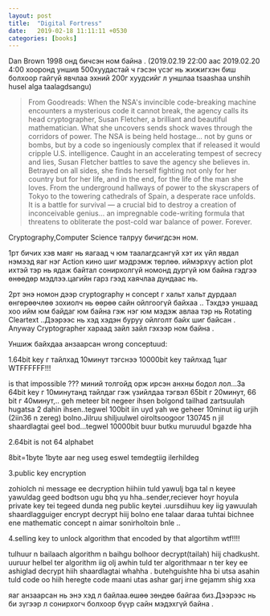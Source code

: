 ```yaml
---
layout: post
title:  "Digital Fortress"
date:   2019-02-18 11:11:11 +0530
categories: [books]
---
```

Dan Brown 1998 онд бичсэн ном байна . (2019.02.19 22:00 аас 2019.02.20 4:00 хооронд уншив 500хуудастай ч гэсэн үсэг нь жижигхэн биш болхоор гайгүй явчлаа эхний 200г хуудсийг л уншлаа tsaashaa unshih husel alga taalagdsangu) 
>From Goodreads: 
When the NSA's invincible code-breaking machine encounters a mysterious code it cannot break, the agency calls its head cryptographer, Susan Fletcher, a brilliant and beautiful mathematician. What she uncovers sends shock waves through the corridors of power. The NSA is being held hostage... not by guns or bombs, but by a code so ingeniously complex that if released it would cripple U.S. intelligence.
Caught in an accelerating tempest of secrecy and lies, Susan Fletcher battles to save the agency she believes in. Betrayed on all sides, she finds herself fighting not only for her country but for her life, and in the end, for the life of the man she loves.
From the underground hallways of power to the skyscrapers of Tokyo to the towering cathedrals of Spain, a desperate race unfolds. It is a battle for survival — a crucial bid to destroy a creation of inconceivable genius... an impregnable code-writing formula that threatens to obliterate the post-cold war balance of power. Forever.

Cryptography,Computer Science талруу бичигдсэн ном.

1рт бичих хэв маяг нь яагаад ч юм таалагдсангүй хэт их үйл явдал нэмээд яаг нэг Action кино шиг мэдрэмж төрлөө. иймэрхүү action plot ихтэй тэр нь ядаж байтал сонирхолгүй номонд дургүй юм байна гэдгээ өнөөдөр мэдлээ.цагийн гарз гээд хаячлаа дундаас нь. 

2рт  энэ номон дээр cryptography н concept г  хальт хальт дурдаал өнгөрөөчлөө зохиолч нь өөрөө сайн ойлгоогүй байхаа .. Тэхдээ уншаад хоо ийм юм байдаг юм байна гэж нэг юм мэдэж авлаа тэр нь Rotating Cleartext ..Дээрээс нь хэд хэдэн буруу ойлголт байх шиг байсан . Anyway Cryptographer хараад зайл зайл гэхээр ном байна .

Уншиж байхдаа анзаарсан wrong conceptuud:

1.64bit key г тайлхад 10минут тэгснээ 10000bit key тайлхад 1цаг WTFFFFFF!!!

is that impossible ??? миний толгойд орж ирсэн анхны бодол лол...За 64bit key г 10минутанд тайлдаг гэж үзийлдаа тэгвэл 65bit г 20минут, 66 bit г 40минут,.. geh meteer bit negeer ihsen bolgond tailhad zartsuulah hugatsa 2 dahin ihsen..tegwel 100bit iin uyd yah we geheer 10minut iig urjih (2iin36 n zereg) bolno.Jilruu shiljuulwel oiroltsoogoor 130745 n jil shaardlagtai geel bod...tegwel 10000bit buur butku muruudul bgazde hha 


2.64bit is not 64 alphabet

8bit=1byte
1byte aar neg useg eswel temdegtiig ilerhildeg


3.public key encryption

zohiolch ni message ee decryption hiihiin tuld yawulj bga tal n keyee yawuldag geed bodtson ugu bhq yu hha..sender,reciever hoyr hoyula private key tei tegeed dunda neg public keytei .uursdiihuu key iig yawuulah shaardlagguiger encrypt decrypt hiij bolno ene talaar daraa tuhtai bichnee ene mathematic concept n aimar sonirholtoin bnle ..

4.selling key to unlock algorithm that encoded by that algortihm wtf!!!!

tulhuur n bailaach algorithm n baihgu bolhoor decrypt(tailah) hiij chadkusht. uuruur helbel ter algorithm iig olj awhin tuld ter algorithmaar n ter key ee ashiglad decrypt hiih shaardlagtai whahha . butehguishte hha bi utsa asahin tuld code oo hiih heregte code maani utas ashar garj irne  gejamm shig xxa

яаг анзаарсан нь энэ хэд л байлаа.өшөө зөндөө байгаа биз.Дээрээс нь би зүгээр л сонирхогч болхоор бүүр сайн мэдэхгүй байна .
